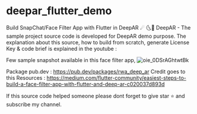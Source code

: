 # deepar_flutter_demo

Build SnapChat/Face Filter App with Flutter in DeepAR ☄
🌜🌛
DeepAR - The sample project source code is developed for DeepAR demo purpose. The explanation about this source, how to build from scratch, generate License Key & code brief is explained in the youtube : 

Few sample snapshot available in this face filter app,
![oie_0DSrAGhtwtBk](https://user-images.githubusercontent.com/37884888/232224110-22f557cd-5a93-45a4-a469-43c70df9309d.png)



Package pub.dev : https://pub.dev/packages/rwa_deep_ar
Credit goes to this Resources : https://medium.com/flutter-community/easiest-steps-to-build-a-face-filter-app-with-flutter-and-deep-ar-c020037d893d


If this source code helped someone please dont forget to give star ⭐ and subscribe my channel.
